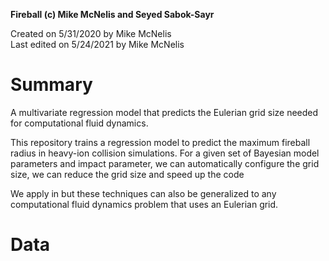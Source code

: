 **Fireball (c) Mike McNelis and Seyed Sabok-Sayr**

Created on 5/31/2020 by Mike McNelis\
Last edited on 5/24/2021 by Mike McNelis

# Summary

A multivariate regression model that predicts the Eulerian grid size needed for computational fluid dynamics. 

This repository trains a regression model to predict the maximum fireball radius in heavy-ion collision simulations. For a given set of Bayesian model parameters and impact parameter, we can automatically configure the grid size, we can reduce the grid size and speed up the code

We apply in but these techniques can also be generalized to any computational fluid dynamics problem that uses an Eulerian grid.


# Data
